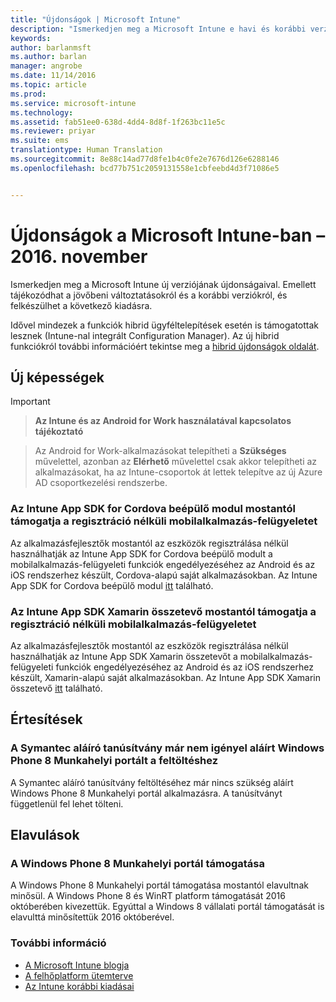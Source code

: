 ```yaml
---
title: "Újdonságok | Microsoft Intune"
description: "Ismerkedjen meg a Microsoft Intune e havi és korábbi verzióinak újdonságaival"
keywords: 
author: barlanmsft
ms.author: barlan
manager: angrobe
ms.date: 11/14/2016
ms.topic: article
ms.prod: 
ms.service: microsoft-intune
ms.technology: 
ms.assetid: fab51ee0-638d-4dd4-8d8f-1f263bc11e5c
ms.reviewer: priyar
ms.suite: ems
translationtype: Human Translation
ms.sourcegitcommit: 8e88c14ad77d8fe1b4c0fe2e7676d126e6288146
ms.openlocfilehash: bcd77b751c2059131558e1cbfeebd4d3f71086e5


---
```

# <a name="whats-new-in-microsoft-intune---november-2016"></a>Újdonságok a Microsoft Intune-ban – 2016. november
Ismerkedjen meg a Microsoft Intune új verziójának újdonságaival. Emellett tájékozódhat a jövőbeni változtatásokról és a korábbi verziókról, és felkészülhet a következő kiadásra.

Idővel mindezek a funkciók hibrid ügyféltelepítések esetén is támogatottak lesznek (Intune-nal integrált Configuration Manager). Az új hibrid funkciókról további információért tekintse meg a [hibrid újdonságok oldalát](https://technet.microsoft.com/library/mt718155.aspx).
<!---@Barry, the above blurb stays in each version, but make sure Tyler signs off each time. Also, remember to set the ms.date in the metadata to the sprint release. --->

## <a name="new-capabilities"></a>Új képességek

<!--### View App States for All Platforms in Real Time
App installation status is now shown in real-time in the console. When you previously deployed an app, you had to wait for a targeted device to report back before the app install status was displayed in the Intune console.

### Streamline iOS App Management for your End Users
Intune can now automatically take over management of the previously installed app and no end user action is required.

Previously, if the end user of an enrolled iOS device installed an app from the App Store before you deployed that same app with a deployment action of __Available__, then the end user had to:

1. Open the __Company Portal__.
2. Select the app.
3. Tap __Install__ to enable Intune to take over management of the app.-->

<!--### New Microsoft Intune Company Portal App for Windows 10 Devices
Microsoft is releasing a new Intune Company Portal for Windows 10 devices. This app, which leverages the new Windows 10 Universal format, will provide the user with an updated user experience within the app and identical experiences across all Windows 10 devices, PC and Mobile alike - while still enabling all the same functionality that they are using today.

The new app will also allow users to leverage additional platform features like single sign-on and certificate-based authentication on Windows 10 devices. The app will be made available as an upgrade to the existing Windows 8.1 Company Portal and Windows Phone 8.1 Company Portal installs from the Windows Store. It will also be available for sideloading.-->

<!--### Support for Windows Store for Business Apps Being Deployed as Available
You can now deploy apps you synchronized from the Windows Store for Business (WSfB) with a deployment action of __Available__ or __Required__. After syncing WSfB apps into Intune, administrators will be able to target those apps as available installs to groups of users. End users will see the deployed WSfB apps as available for install in the Universal Company Portal, where they can choose whether they would like to acquire the apps.

### Conditional Access for MAM with SharePoint Online

You can block apps that are not supported by Intune mobile app management (MAM) policies from accessing SharePoint online.  You can get started in Intune mobile app management via the Azure portal. Look for the  Conditional Access section in the “Settings” blade which now includes the option for SharePoint online.-->

> [!IMPORTANT]

> __Az Intune és az Android for Work használatával kapcsolatos tájékoztató__

> Az Android for Work-alkalmazásokat telepítheti a __Szükséges__ művelettel, azonban az __Elérhető__ művelettel csak akkor telepítheti az alkalmazásokat, ha az Intune-csoportok át lettek telepítve az új Azure AD csoportkezelési rendszerbe.

### <a name="intune-app-sdk-for-cordova-plugin-now-supports-mam-without-enrollment"></a>Az Intune App SDK for Cordova beépülő modul mostantól támogatja a regisztráció nélküli mobilalkalmazás-felügyeletet
Az alkalmazásfejlesztők mostantól az eszközök regisztrálása nélkül használhatják az Intune App SDK for Cordova beépülő modult a mobilalkalmazás-felügyeleti funkciók engedélyezéséhez az Android és az iOS rendszerhez készült, Cordova-alapú saját alkalmazásokban. Az Intune App SDK for Cordova beépülő modul [itt](https://github.com/msintuneappsdk/cordova-plugin-ms-intune-mam) található.

### <a name="intune-app-sdk-xamarin-component-now-supports-mam-without-enrollment"></a>Az Intune App SDK Xamarin összetevő mostantól támogatja a regisztráció nélküli mobilalkalmazás-felügyeletet
Az alkalmazásfejlesztők mostantól az eszközök regisztrálása nélkül használhatják az Intune App SDK Xamarin összetevőt a mobilalkalmazás-felügyeleti funkciók engedélyezéséhez az Android és az iOS rendszerhez készült, Xamarin-alapú saját alkalmazásokban. Az Intune App SDK Xamarin összetevő [itt](https://github.com/msintuneappsdk/intune-app-sdk-xamarin) található.

## <a name="notices"></a>Értesítések

### <a name="symantec-signing-certificate-no-longer-requires-signed-windows-phone-8-company-portal-for-upload"></a>A Symantec aláíró tanúsítvány már nem igényel aláírt Windows Phone 8 Munkahelyi portált a feltöltéshez
A Symantec aláíró tanúsítvány feltöltéséhez már nincs szükség aláírt Windows Phone 8 Munkahelyi portál alkalmazásra. A tanúsítványt függetlenül fel lehet tölteni.

## <a name="deprecations"></a>Elavulások

### <a name="support-for-the-windows-phone-8-company-portal"></a>A Windows Phone 8 Munkahelyi portál támogatása
A Windows Phone 8 Munkahelyi portál támogatása mostantól elavultnak minősül. A Windows Phone 8 és WinRT platform támogatását 2016 októberében kivezettük. Egyúttal a Windows 8 vállalati portál támogatását is elavulttá minősítettük 2016 októberével.


### <a name="see-also"></a>További információ
* [A Microsoft Intune blogja](http://go.microsoft.com/fwlink/?LinkID=273882)
* [A felhőplatform ütemterve](http://www.microsoft.com/en-us/server-cloud/roadmap/Indevelopment.aspx?TabIndex=0&dropValue=Intune)
* [Az Intune korábbi kiadásai](whats-new-archive.md)



<!--HONumber=Nov16_HO3-->


